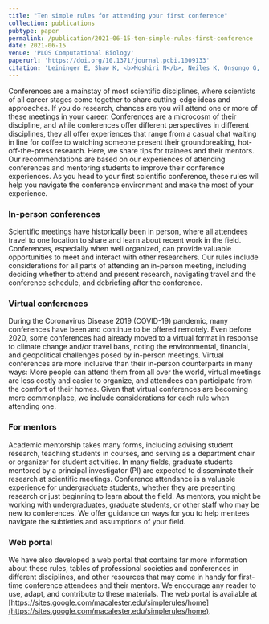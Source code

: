 ```yaml
---
title: "Ten simple rules for attending your first conference"
collection: publications
pubtype: paper
permalink: /publication/2021-06-15-ten-simple-rules-first-conference
date: 2021-06-15
venue: 'PLOS Computational Biology'
paperurl: 'https://doi.org/10.1371/journal.pcbi.1009133'
citation: 'Leininger E, Shaw K, <b>Moshiri N</b>, Neiles K, Onsongo G, Ritz A (2021). "Ten simple rules for attending your first conference." <i>PLOS Computational Biology</i>. 17(7):e1009133. <a href="https://doi.org/10.1371/journal.pcbi.1009133" target="_blank">doi:10.1371/journal.pcbi.1009133</a>'
---
```

Conferences are a mainstay of most scientific disciplines, where scientists of all career stages come together to share cutting-edge ideas and approaches. If you do research, chances are you will attend one or more of these meetings in your career. Conferences are a microcosm of their discipline, and while conferences offer different perspectives in different disciplines, they all offer experiences that range from a casual chat waiting in line for coffee to watching someone present their groundbreaking, hot-off-the-press research. Here, we share tips for trainees and their mentors. Our recommendations are based on our experiences of attending conferences and mentoring students to improve their conference experiences. As you head to your first scientific conference, these rules will help you navigate the conference environment and make the most of your experience.

### In-person conferences
Scientific meetings have historically been in person, where all attendees travel to one location to share and learn about recent work in the field. Conferences, especially when well organized, can provide valuable opportunities to meet and interact with other researchers. Our rules include considerations for all parts of attending an in-person meeting, including deciding whether to attend and present research, navigating travel and the conference schedule, and debriefing after the conference.

### Virtual conferences
During the Coronavirus Disease 2019 (COVID-19) pandemic, many conferences have been and continue to be offered remotely. Even before 2020, some conferences had already moved to a virtual format in response to climate change and/or travel bans, noting the environmental, financial, and geopolitical challenges posed by in-person meetings. Virtual conferences are more inclusive than their in-person counterparts in many ways: More people can attend them from all over the world, virtual meetings are less costly and easier to organize, and attendees can participate from the comfort of their homes. Given that virtual conferences are becoming more commonplace, we include considerations for each rule when attending one.

### For mentors
Academic mentorship takes many forms, including advising student research, teaching students in courses, and serving as a department chair or organizer for student activities. In many fields, graduate students mentored by a principal investigator (PI) are expected to disseminate their research at scientific meetings. Conference attendance is a valuable experience for undergraduate students, whether they are presenting research or just beginning to learn about the field. As mentors, you might be working with undergraduates, graduate students, or other staff who may be new to conferences. We offer guidance on ways for you to help mentees navigate the subtleties and assumptions of your field.

### Web portal
We have also developed a web portal that contains far more information about these rules, tables of professional societies and conferences in different disciplines, and other resources that may come in handy for first-time conference attendees and their mentors. We encourage any reader to use, adapt, and contribute to these materials. The web portal is available at [https://sites.google.com/macalester.edu/simplerules/home](https://sites.google.com/macalester.edu/simplerules/home).
